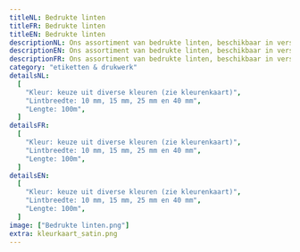 ```yaml
---
titleNL: Bedrukte linten
titleFR: Bedrukte linten
titleEN: Bedrukte linten
descriptionNL: Ons assortiment van bedrukte linten, beschikbaar in verschillende kleuren.
descriptionEN: Ons assortiment van bedrukte linten, beschikbaar in verschillende kleuren.
descriptionFR: Ons assortiment van bedrukte linten, beschikbaar in verschillende kleuren.
category: "etiketten & drukwerk"
detailsNL:
  [
    "Kleur: keuze uit diverse kleuren (zie kleurenkaart)",
    "Lintbreedte: 10 mm, 15 mm, 25 mm en 40 mm",
    "Lengte: 100m",
  ]
detailsFR:
  [
    "Kleur: keuze uit diverse kleuren (zie kleurenkaart)",
    "Lintbreedte: 10 mm, 15 mm, 25 mm en 40 mm",
    "Lengte: 100m",
  ]
detailsEN:
  [
    "Kleur: keuze uit diverse kleuren (zie kleurenkaart)",
    "Lintbreedte: 10 mm, 15 mm, 25 mm en 40 mm",
    "Lengte: 100m",
  ]
image: ["Bedrukte linten.png"]
extra: kleurkaart_satin.png
---
```

